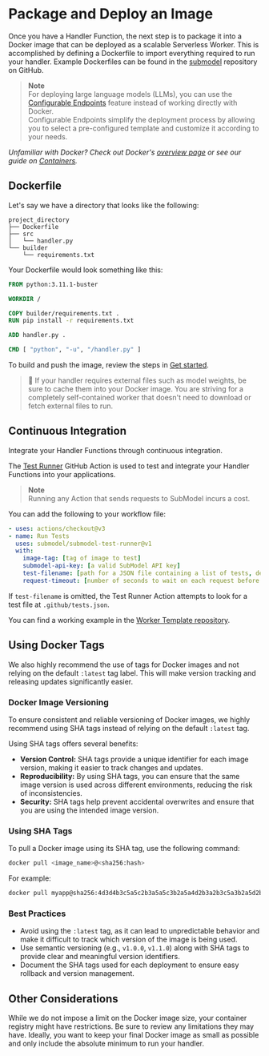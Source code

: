 # Package and Deploy an Image

Once you have a Handler Function, the next step is to package it into a Docker image that can be deployed as a scalable Serverless Worker. This is accomplished by defining a Dockerfile to import everything required to run your handler. Example Dockerfiles can be found in the [submodel](https://github.com/orgs/submodel/repositories) repository on GitHub.

> **Note**  
> For deploying large language models (LLMs), you can use the [Configurable Endpoints](/serverless/workers/vllm/configurable-endpoints) feature instead of working directly with Docker.  
> Configurable Endpoints simplify the deployment process by allowing you to select a pre-configured template and customize it according to your needs.

*Unfamiliar with Docker? Check out Docker's [overview page](https://docs.docker.com/get-started/overview/) or see our guide on [Containers](/category/containers).*

## Dockerfile

Let's say we have a directory that looks like the following:

```
project_directory
├── Dockerfile
├── src
│   └── handler.py
└── builder
    └── requirements.txt
```

Your Dockerfile would look something like this:

```dockerfile
FROM python:3.11.1-buster

WORKDIR /

COPY builder/requirements.txt .
RUN pip install -r requirements.txt

ADD handler.py .

CMD [ "python", "-u", "/handler.py" ]
```

To build and push the image, review the steps in [Get started](/serverless/workers/overview).

> 🚧 If your handler requires external files such as model weights, be sure to cache them into your Docker image. You are striving for a completely self-contained worker that doesn't need to download or fetch external files to run.

## Continuous Integration

Integrate your Handler Functions through continuous integration.

The [Test Runner](https://github.com/SubModel/test-runner) GitHub Action is used to test and integrate your Handler Functions into your applications.

> **Note**  
> Running any Action that sends requests to SubModel incurs a cost.

You can add the following to your workflow file:

```yaml
- uses: actions/checkout@v3
- name: Run Tests
  uses: submodel/submodel-test-runner@v1
  with:
    image-tag: [tag of image to test]
    submodel-api-key: [a valid SubModel API key]
    test-filename: [path for a JSON file containing a list of tests, defaults to .github/tests.json]
    request-timeout: [number of seconds to wait on each request before timing out, defaults to 300]
```

If `test-filename` is omitted, the Test Runner Action attempts to look for a test file at `.github/tests.json`.

You can find a working example in the [Worker Template repository](https://github.com/submodel/worker-template/tree/main/.github).

## Using Docker Tags

We also highly recommend the use of tags for Docker images and not relying on the default `:latest` tag label. This will make version tracking and releasing updates significantly easier.

### Docker Image Versioning

To ensure consistent and reliable versioning of Docker images, we highly recommend using SHA tags instead of relying on the default `:latest` tag.

Using SHA tags offers several benefits:

- **Version Control:** SHA tags provide a unique identifier for each image version, making it easier to track changes and updates.
- **Reproducibility:** By using SHA tags, you can ensure that the same image version is used across different environments, reducing the risk of inconsistencies.
- **Security:** SHA tags help prevent accidental overwrites and ensure that you are using the intended image version.

### Using SHA Tags

To pull a Docker image using its SHA tag, use the following command:

```bash
docker pull <image_name>@<sha256:hash>
```

For example:

```bash
docker pull myapp@sha256:4d3d4b3c5a5c2b3a5a5c3b2a5a4d2b3a2b3c5a3b2a5d2b3a3b4c3d3b5c3d4a3
```

### Best Practices

- Avoid using the `:latest` tag, as it can lead to unpredictable behavior and make it difficult to track which version of the image is being used.
- Use semantic versioning (e.g., `v1.0.0`, `v1.1.0`) along with SHA tags to provide clear and meaningful version identifiers.
- Document the SHA tags used for each deployment to ensure easy rollback and version management.

## Other Considerations

While we do not impose a limit on the Docker image size, your container registry might have restrictions. Be sure to review any limitations they may have. Ideally, you want to keep your final Docker image as small as possible and only include the absolute minimum to run your handler.